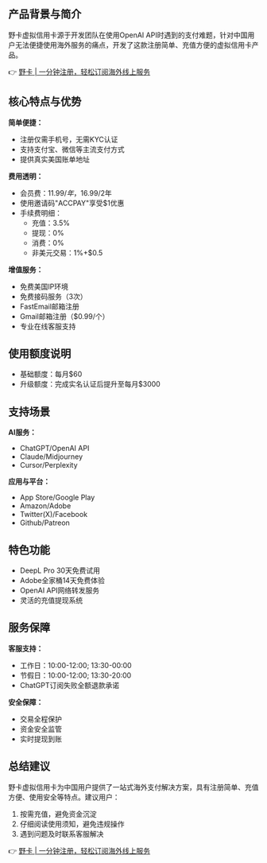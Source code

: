 ## **产品背景与简介**

野卡虚拟信用卡源于开发团队在使用OpenAI API时遇到的支付难题，针对中国用户无法便捷使用海外服务的痛点，开发了这款注册简单、充值方便的虚拟信用卡产品。

👉 [野卡 | 一分钟注册，轻松订阅海外线上服务](https://bit.ly/bewildcard)

## **核心特点与优势**

**简单便捷：**
- 注册仅需手机号，无需KYC认证
- 支持支付宝、微信等主流支付方式
- 提供真实美国账单地址

**费用透明：**
- 会员费：$11.99/年，$16.99/2年
- 使用邀请码"ACCPAY"享受$1优惠
- 手续费明细：
  * 充值：3.5%
  * 提现：0%
  * 消费：0%
  * 非美元交易：1%+$0.5

**增值服务：**
- 免费美国IP环境
- 免费接码服务（3次）
- FastEmail邮箱注册
- Gmail邮箱注册（$0.99/个）
- 专业在线客服支持

## **使用额度说明**

- 基础额度：每月$60
- 升级额度：完成实名认证后提升至每月$3000

## **支持场景**

**AI服务：**
- ChatGPT/OpenAI API
- Claude/Midjourney
- Cursor/Perplexity

**应用与平台：**
- App Store/Google Play
- Amazon/Adobe
- Twitter(X)/Facebook
- Github/Patreon

## **特色功能**

- DeepL Pro 30天免费试用
- Adobe全家桶14天免费体验
- OpenAI API网络转发服务
- 灵活的充值提现系统

## **服务保障**

**客服支持：**
- 工作日：10:00-12:00; 13:30-00:00
- 节假日：10:00-12:00; 13:30-20:00
- ChatGPT订阅失败全额退款承诺

**安全保障：**
- 交易全程保护
- 资金安全监管
- 实时提现到账

## **总结建议**

野卡虚拟信用卡为中国用户提供了一站式海外支付解决方案，具有注册简单、充值方便、使用安全等特点。建议用户：
1. 按需充值，避免资金沉淀
2. 仔细阅读使用须知，避免违规操作
3. 遇到问题及时联系客服解决

👉 [野卡 | 一分钟注册，轻松订阅海外线上服务](https://bit.ly/bewildcard)